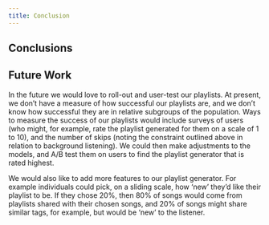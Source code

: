 ```yaml
---
title: Conclusion
---
```


## Conclusions


## Future Work

In the future we would love to roll-out and user-test our playlists. At present, we don’t have a measure of how successful our playlists are, and we don’t know how successful they are in relative subgroups of the population. Ways to measure the success of our playlists would include surveys of users (who might, for example, rate the playlist generated for them on a scale of 1 to 10), and the number of skips (noting the constraint outlined above in relation to background listening). We could then make adjustments to the models, and A/B test them on users to find the playlist generator that is rated highest. 

We would also like to add more features to our playlist generator. For example individuals could pick, on a sliding scale, how ‘new’ they’d like their playlist to be. If they chose 20%, then 80% of songs would come from playlists shared with their chosen songs, and 20% of songs might share similar tags, for example, but would be ‘new’ to the listener. 
